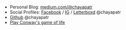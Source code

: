 - Personal Blog: [medium.com/@chayapatr](https://medium.com/@chayapatr)
- Social Profiles: [Facebook](https://fb.me/chayapatr) / [IG](https://instagram.com/chayapatr) / [Letterboxd](https://letterboxd.com/chayapatr) @chayapatr
- [Github](https://github.com/chayapatr) @chayapatr
- [Play Conway's game of life](/p/conway)
